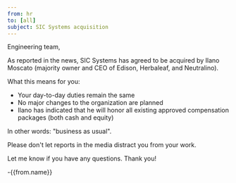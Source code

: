 ```yaml
---
from: hr
to: [all]
subject: SIC Systems acquisition
---
```

Engineering team,

As reported in the news, SIC Systems has agreed to be acquired by Ilano Moscato (majority owner and CEO of Edison, Herbaleaf, and Neutralino).

What this means for you:

* Your day-to-day duties remain the same
* No major changes to the organization are planned
* Ilano has indicated that he will honor all existing approved compensation packages (both cash and equity)

In other words: "business as usual".

Please don't let reports in the media distract you from your work.

Let me know if you have any questions. Thank you!

-{{from.name}}
